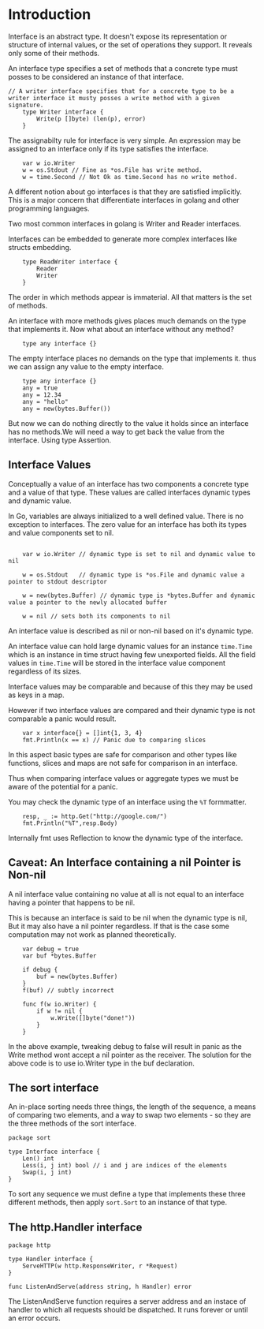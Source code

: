 # Introduction

Interface is an abstract type. It doesn't expose its representation or structure of internal values, or the set of operations they support. It reveals only some of their methods.

An interface type specifies a set of methods that a concrete type must posses to be considered an instance of that interface.

``` golang
// A writer interface specifies that for a concrete type to be a writer interface it musty posses a write method with a given signature.
    type Writer interface {
        Write(p []byte) (len(p), error)
    }
```

The assignabilty rule for interface is very simple. An expression may be assigned to an interface only if its type satisfies the interface.

``` golang
    var w io.Writer
    w = os.Stdout // Fine as *os.File has write method.
    w = time.Second // Not Ok as time.Second has no write method.
```

A different notion about go interfaces is that they are satisfied implicitly.
This is a major concern that differentiate interfaces in golang and other programming languages.

Two most common interfaces in golang is Writer and Reader interfaces.

Interfaces can be embedded to generate more complex interfaces like structs embedding.

```golang
    type ReadWriter interface {
        Reader
        Writer
    }
```

The order in which methods appear is immaterial. All that matters is the set of methods.

An interface with more methods gives places much demands on the type that implements it.
Now what about an interface without any method?

```golang
    type any interface {}

```

The empty interface places no demands on the type that implements it. thus we can assign any value to the empty interface.

``` golang
    type any interface {}
    any = true
    any = 12.34
    any = "hello"
    any = new(bytes.Buffer())
```

But now we can do nothing directly to the value it holds since an interface has no methods.We will need a way to get back the value from the interface. Using type Assertion.

## Interface Values

Conceptually a value of an interface has two components a concrete type and a value of that type. These  values are called interfaces dynamic types and dynamic value.

In Go, variables are always initialized to a well defined value. There is no exception to interfaces.
The zero value for an interface has both its types and value components set to nil.

``` golang

    var w io.Writer // dynamic type is set to nil and dynamic value to nil
    
    w = os.Stdout   // dynamic type is *os.File and dynamic value a pointer to stdout descriptor
    
    w = new(bytes.Buffer) // dynamic type is *bytes.Buffer and dynamic value a pointer to the newly allocated buffer
    
    w = nil // sets both its components to nil

```

An interface value is described as nil or non-nil based on it's dynamic type.

An interface value can hold large dynamic values for an instance `time.Time` which is an instance in time struct having few unexported fields. All the field values in `time.Time` will be stored in the interface value component regardless of its sizes.

Interface values may be comparable and because of this they may be used as keys in a map.

However if two interface values are compared and their dynamic type is not comparable a panic would result.

``` golang
    var x interface{} = []int{1, 3, 4}
    fmt.Println(x == x) // Panic due to comparing slices
```

In this aspect basic types are safe for comparison and other types like functions, slices and maps are not safe for comparison in an interface.

Thus when comparing interface values or aggregate types we must be aware of the potential for a panic.

You may check the dynamic type of an interface using the `%T` formmatter.

``` golang
    resp, _ := http.Get("http://google.com/")
    fmt.Println("%T",resp.Body)
```

Internally fmt uses Reflection to know the dynamic type of the interface.

## Caveat: An Interface containing a nil Pointer is Non-nil

A nil interface value containing no value at all is not equal to an interface having a pointer that happens to be nil.

This is because an interface is said to  be nil when the dynamic type is nil, But it may also have a nil pointer regardless. If that is the case some computation may not work as planned theoretically.

``` golang
    var debug = true
    var buf *bytes.Buffer

    if debug {
        buf = new(bytes.Buffer)
    }
    f(buf) // subtly incorrect

    func f(w io.Writer) {
        if w != nil {
            w.Write([]byte("done!"))
        }
    }

```

In the above example, tweaking debug to false will result in panic as the Write method wont accept a nil pointer as the receiver.
The solution for the above code is to use io.Writer type in the buf declaration.

## The sort interface

An in-place sorting needs three things, the length of the sequence, a means of comparing two elements, and a way to swap two elements - so they are the three methods of the sort interface.

``` golang
package sort 

type Interface interface {
    Len() int
    Less(i, j int) bool // i and j are indices of the elements
    Swap(i, j int)
}
```

To sort any sequence we must define a type that implements these three different methods, then apply `sort.Sort` to an instance of that type.

## The http.Handler interface

``` golang
package http

type Handler interface {
    ServeHTTP(w http.ResponseWriter, r *Request)
}

func ListenAndServe(address string, h Handler) error

```

The ListenAndServe function requires a server address and an instace of handler to which all requests should be dispatched. It runs forever or until an error occurs.
